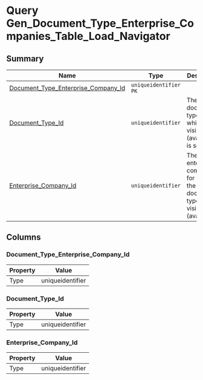 # Query Gen_Document_Type_Enterprise_Companies_Table_Load_Navigator


## Summary

| Name | Type | Description |
| - | - | --- |
|[Document_Type_Enterprise_Company_Id](#document_type_enterprise_company_id)|`uniqueidentifier` `PK`||
|[Document_Type_Id](#document_type_id)|`uniqueidentifier` |The document type for which visibility (availability) is set.|
|[Enterprise_Company_Id](#enterprise_company_id)|`uniqueidentifier` |The enterprise company for which the current document type is visible (available).|

## Columns

### Document_Type_Enterprise_Company_Id

| Property | Value |
| - | - |
|Type|uniqueidentifier|

### Document_Type_Id

| Property | Value |
| - | - |
|Type|uniqueidentifier|

### Enterprise_Company_Id

| Property | Value |
| - | - |
|Type|uniqueidentifier|


